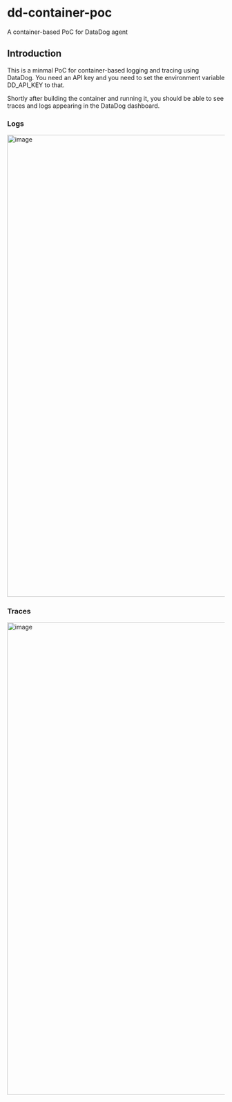 # dd-container-poc
A container-based PoC for DataDog agent

## Introduction
This is a minmal PoC for container-based logging and tracing using DataDog.
You need an API key and you need to set the environment variable DD_API_KEY to that.

Shortly after building the container and running it, you should be able to see traces and logs appearing in the DataDog dashboard.

### Logs
<img width="1070" alt="image" src="https://github.com/aliostad/dd-container-poc/assets/487334/63c207a8-22d4-488c-a52d-8d31bd944771">


### Traces
<img width="1094" alt="image" src="https://github.com/aliostad/dd-container-poc/assets/487334/1eca4216-9bfe-4408-a60c-48073d007396">
